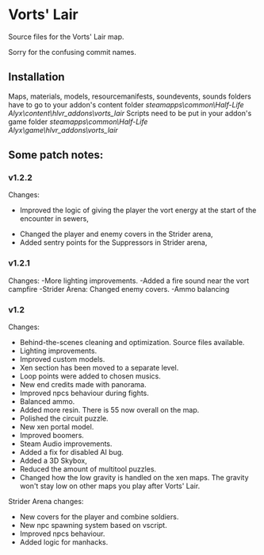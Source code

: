 # Vorts' Lair
Source files for the Vorts' Lair map.

Sorry for the confusing commit names.

## Installation
Maps, materials, models, resourcemanifests, soundevents, sounds folders have to go to your addon's content folder *steamapps\common\Half-Life Alyx\content\hlvr_addons\vorts_lair*
Scripts need to be put in your addon's game folder *steamapps\common\Half-Life Alyx\game\hlvr_addons\vorts_lair*

## Some patch notes:

### v1.2.2
Changes:
+ Improved the logic of giving the player the vort energy at the start of the encounter in sewers,
- Changed the player and enemy covers in the Strider arena,
- Added sentry points for the Suppressors in Strider arena,

### v1.2.1
Changes:
-More lighting improvements.
-Added a fire sound near the vort campfire
-Strider Arena: Changed enemy covers.
-Ammo balancing

### v1.2
Changes:
- Behind-the-scenes cleaning and optimization. Source files available.
- Lighting improvements.
- Improved custom models.
- Xen section has been moved to a separate level.
- Loop points were added to chosen musics.
- New end credits made with panorama.
- Improved npcs behaviour during fights.
- Balanced ammo.
- Added more resin. There is 55 now overall on the map.
- Polished the circuit puzzle.
- New xen portal model.
- Improved boomers.
- Steam Audio improvements.
- Added a fix for disabled AI bug.
- Added a 3D Skybox,
- Reduced the amount of multitool puzzles.
- Changed how the low gravity is handled on the xen maps. The gravity won't stay low on other maps you play after Vorts' Lair.

Strider Arena changes:
- New covers for the player and combine soldiers.
- New npc spawning system based on vscript.
- Improved npcs behaviour.
- Added logic for manhacks.
